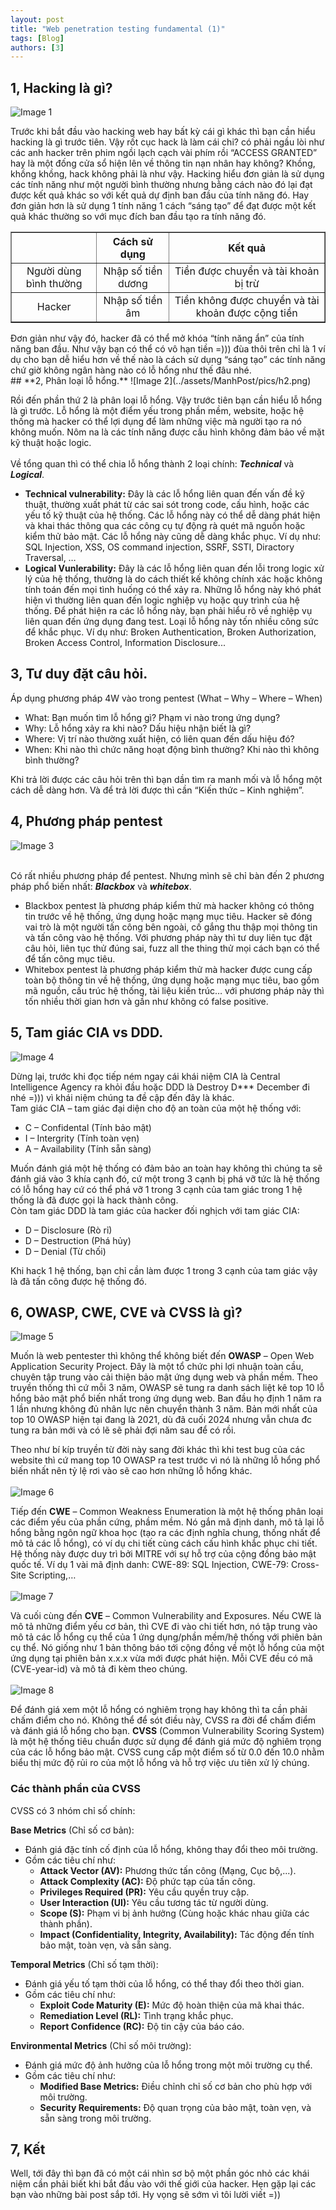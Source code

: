 ```yaml
---
layout: post
title: "Web penetration testing fundamental (1)"
tags: [Blog]
authors: [3]
---
```

## **1, Hacking là gì?** 
![Image 1](../assets/ManhPost/pics/h1.png) <br>

Trước khi bắt đầu vào hacking web hay bất kỳ cái gì khác thì bạn cần hiểu hacking là gì trước tiên. Vậy rốt cục hack là làm cái chi? có phải ngầu lòi như các anh hacker trên phim ngồi lạch cạch vài phím rồi “ACCESS GRANTED” hay là một đống cửa sổ hiện lên về thông tin nạn nhân hay không?  Khồng, khồng khồng, hack không phải là như vậy. 
Hacking hiểu đơn giản là sử dụng các tính năng như một người bình thường nhưng bằng cách nào đó lại đạt được kết quả khác so với kết quả dự định ban đầu của tính năng đó. Hay đơn giản hơn là sử dụng 1 tính năng 1 cách “sáng tạo” để đạt được một kết quả khác thường so với mục đích ban đầu tạo ra tính năng đó.<br> 
<table border="1" style="border-collapse: collapse; width: 100%; text-align: center;">
    <thead>
        <tr>
            <th></th>
            <th>Cách sử dụng</th>
            <th>Kết quả</th>
        </tr>
    </thead>
    <tbody>
        <tr>
            <td>Người dùng bình thường</td>
            <td>Nhập số tiền dương</td>
            <td>Tiền được chuyển và tài khoản bị trừ</td>
        </tr>
        <tr>
            <td>Hacker</td>
            <td>Nhập số tiền âm</td>
            <td>Tiền không được chuyển và tài khoản được cộng tiền</td>
        </tr>
    </tbody>
</table>
Đơn giản như vậy đó, hacker đã có thể mở khóa “tính năng ẩn” của tính năng ban đầu. Như vậy bạn có thể có vô hạn tiền =))) đùa thôi trên chỉ là 1 ví dụ cho bạn dễ hiểu hơn về thế nào là cách sử dụng “sáng tạo” các tính năng chứ giờ không ngân hàng nào có lỗ hổng như thế đâu nhé. <br>
## **2, Phân loại lỗ hổng.**
![Image 2](../assets/ManhPost/pics/h2.png) <br>

Rồi đến phần thứ 2 là phân loại lỗ hổng. Vậy trước tiên bạn cần hiểu lỗ hổng là gì trước. 
Lỗ hổng là một điểm yếu trong phần mềm, website, hoặc hệ thống mà hacker có thể lợi dụng để làm những việc mà người tạo ra nó không muốn. Nôm na là các tính năng được cấu hình không đảm bảo về mặt kỹ thuật hoặc logic. <br><br>
Về tổng quan thì có thể chia lỗ hổng thành 2 loại chính: ***Technical*** và ***Logical***. <br>
-	**Technical vulnerability:** Đây là các lỗ hổng liên quan đến vấn đề kỹ thuật, thường xuất phát từ các sai sót trong code, cấu hình, hoặc các yếu tố kỹ thuật của hệ thống. Các lỗ hổng này có thể dễ dàng phát hiện và khai thác thông qua các công cụ tự động rà quét mã nguồn hoặc kiểm thử bảo mật. Các lỗ hổng này cũng dễ dàng khắc phục.
Ví dụ như: SQL Injection, XSS, OS command injection, SSRF, SSTI, Diractory Traversal, …
-	**Logical Vunlerability:** Đây là các lỗ hổng liên quan đến lỗi trong logic xử lý của hệ thống, thường là do cách thiết kế không chính xác hoặc không tính toán đến mọi tình huống có thể xảy ra. Những lỗ hổng này khó phát hiện vì thường liên quan đến logic nghiệp vụ hoặc quy trình của hệ thống. Để phát hiện ra các lỗ hổng này, bạn phải hiểu rõ về nghiệp vụ liên quan đến ứng dụng đang test. Loại lỗ hổng này tốn nhiều công sức để khắc phục.
Ví dụ như: Broken Authentication, Broken Authorization, Broken Access Control, Information Disclosure...
## **3, Tư duy đặt câu hỏi.** 
Áp dụng phương pháp 4W vào trong pentest (What – Why – Where – When) <br>
-	What: Bạn muốn tìm lỗ hổng gì? Phạm vi nào trong ứng dụng? <br>
-	Why: Lỗ hổng xảy ra khi nào? Dấu hiệu nhận biết là gì? <br>
-	Where: Vị trí nào thường xuất hiện, có liên quan đến dấu hiệu đó? <br>
-	When: Khi nào thì chức năng hoạt động bình thường? Khi nào thì không bình thường? <br>

Khi trả lời được các câu hỏi trên thì bạn dần tìm ra manh mối và lỗ hổng một cách dễ dàng hơn. Và để trả lời được thì cần “Kiến thức – Kinh nghiệm”. 
## **4, Phương pháp pentest**
![Image 3](../assets/ManhPost/pics/h3.png) <br><br>

Có rất nhiều phương pháp để pentest. Nhưng mình sẽ chỉ bàn đến 2 phương pháp phổ biến nhất: ***Blackbox*** và ***whitebox***. <br>
-	Blackbox pentest là phương pháp kiểm thử mà hacker không có thông tin trước về hệ thống, ứng dụng hoặc mạng mục tiêu. Hacker sẽ đóng vai trò là một người tấn công bên ngoài, cố gắng thu thập mọi thông tin và tấn công vào hệ thống. Với phương pháp này thì tư duy liên tục đặt câu hỏi, liên tục thử đúng sai, fuzz all the thing thử mọi cách bạn có thể để tấn công mục tiêu. 
-	Whitebox pentest là phương pháp kiểm thử mà hacker được cung cấp toàn bộ thông tin về hệ thống, ứng dụng hoặc mạng mục tiêu, bao gồm mã nguồn, cấu trúc hệ thống, tài liệu kiến trúc… với phương pháp này thì tốn nhiều thời gian hơn và gần như không có false positive. 
## **5, Tam giác CIA vs DDD.**
![Image 4](../assets/ManhPost/pics/h4.png) <br>

Dừng lại, trước khi đọc tiếp ném ngay cái khái niệm CIA là Central Intelligence Agency ra khỏi đầu hoặc DDD là Destroy D*** December đi nhé =))) vì khái niệm chúng ta đề cập đến đây là khác. <br>
Tam giác CIA – tam giác đại diện cho độ an toàn của một hệ thống với: 
-	C – Confidental (Tính bảo mật)
-	I – Intergrity (Tính toàn vẹn) 
-	A – Availability (Tính sẵn sàng)

Muốn đánh giá một hệ thống có đảm bảo an toàn hay không thì chúng ta sẽ đánh giá vào 3 khía cạnh đó, cứ một trong 3 cạnh bị phá vỡ tức là hệ thống có lỗ hổng hay cứ có thể phá vỡ 1 trong 3 cạnh của tam giác trong 1 hệ thống là đã được gọi là hack thành công. <br>
Còn tam giác DDD là tam giác của hacker đối nghịch với tam giác CIA: 
-	D – Disclosure (Rò rỉ)
-	D – Destruction (Phá hủy)
-	D – Denial (Từ chối)

Khi hack 1 hệ thống, bạn chỉ cần làm được 1 trong 3 cạnh của tam giác vậy là đã tấn công được hệ thống đó. 
## **6, OWASP, CWE, CVE và CVSS là gì?**
![Image 5](../assets/ManhPost/pics/h5.jpg) <br>

Muốn là web pentester thì không thể không biết đến **OWASP** – Open Web Application Security Project. Đây là một tổ chức phi lợi nhuận toàn cầu, chuyên tập trung vào cải thiện bảo mật ứng dụng web và phần mềm. Theo truyền thống thì cứ mỗi 3 năm, OWASP sẽ tung ra danh sách liệt kê top 10 lỗ hổng bảo mật phổ biến nhất trong ứng dụng web. Ban đầu họ định 1 năm ra 1 lần nhưng không đủ nhân lực nên chuyển thành 3 năm. Bản mới nhất của top 10 OWASP hiện tại đang là 2021, dù đã cuối 2024 nhưng vẫn chưa đc tung ra bản mới và có lẽ sẽ phải đợi năm sau để có rồi. <br>

Theo như bí kíp truyền từ đời này sang đời khác thì khi test bug của các website thì cứ mang top 10 OWASP ra test trước vì nó là những lỗ hổng phổ biến nhất nên tỷ lệ rơi vào sẽ cao hơn những lỗ hổng khác. <br><br>
![Image 6](../assets/ManhPost/pics/h6.png) <br>

Tiếp đến **CWE** – Common Weakness Enumeration là một hệ thống phân loại các điểm yếu của phần cứng, phầm mềm. Nó gắn mã định danh, mô tả lại lỗ hổng bằng ngôn ngữ khoa học (tạo ra các định nghĩa chung, thống nhất để mô tả các lỗ hổng), có ví dụ chi tiết cùng cách cấu hình khắc phục chi tiết. Hệ thống này được duy trì bởi MITRE với sự hỗ trợ của cộng đồng bảo mật quốc tế. Ví dụ 1 vài mã định danh: CWE-89: SQL Injection, CWE-79: Cross-Site Scripting,… <br><br>
![Image 7](../assets/ManhPost/pics/h7.png) <br>

Và cuối cùng đến **CVE** – Common Vulnerability and Exposures. Nếu CWE là mô tả những điểm yếu cơ bản, thì CVE đi vào chi tiết hơn, nó tập trung vào mô tả các lỗ hổng cụ thể của 1 ứng dụng/phần mềm/hệ thống với phiên bản cụ thể. Nó giống như 1 bản thông báo tới cộng đồng về một lỗ hổng của một ứng dụng tại phiên bản x.x.x vừa mới được phát hiện. Mỗi CVE đều có mã (CVE-year-id) và mô tả đi kèm theo chúng.  <br><br>
![Image 8](../assets/ManhPost/pics/h8.png) <br>

Để đánh giá xem một lỗ hổng có nghiêm trọng hay không thì ta cần phải chấm điểm cho nó. Không thể để sót điều này, CVSS ra đời để chấm điểm và đánh giá lỗ hổng cho bạn. 
**CVSS** (Common Vulnerability Scoring System) là một hệ thống tiêu chuẩn được sử dụng để đánh giá mức độ nghiêm trọng của các lỗ hổng bảo mật. CVSS cung cấp một điểm số từ 0.0 đến 10.0 nhằm biểu thị mức độ rủi ro của một lỗ hổng và hỗ trợ việc ưu tiên xử lý chúng.<br>
### **Các thành phần của CVSS** 
CVSS có 3 nhóm chỉ số chính:<br>

**Base Metrics** (Chỉ số cơ bản):
-	Đánh giá đặc tính cố định của lỗ hổng, không thay đổi theo môi trường.
-	Gồm các tiêu chí như:
	-	**Attack Vector (AV):** Phương thức tấn công (Mạng, Cục bộ,...).
	-	**Attack Complexity (AC):** Độ phức tạp của tấn công.
	-	**Privileges Required (PR):** Yêu cầu quyền truy cập.
	-	**User Interaction (UI):** Yêu cầu tương tác từ người dùng.
	-	**Scope (S):** Phạm vi bị ảnh hưởng (Cùng hoặc khác nhau giữa các thành phần).
	-	**Impact (Confidentiality, Integrity, Availability):** Tác động đến tính bảo mật, toàn vẹn, và sẵn sàng.<br>

**Temporal Metrics** (Chỉ số tạm thời):
-	Đánh giá yếu tố tạm thời của lỗ hổng, có thể thay đổi theo thời gian.
-	Gồm các tiêu chí như:
	-	**Exploit Code Maturity (E):** Mức độ hoàn thiện của mã khai thác.
	-	**Remediation Level (RL):** Tình trạng khắc phục.
	-	**Report Confidence (RC):** Độ tin cậy của báo cáo.<br>

**Environmental Metrics** (Chỉ số môi trường):
-	Đánh giá mức độ ảnh hưởng của lỗ hổng trong một môi trường cụ thể.
-	Gồm các tiêu chí như:
	-	**Modified Base Metrics:** Điều chỉnh chỉ số cơ bản cho phù hợp với môi trường.
	-	**Security Requirements:** Độ quan trọng của bảo mật, toàn vẹn, và sẵn sàng trong môi trường.
## **7, Kết**
Well, tới đây thì bạn đã có một cái nhìn sơ bộ một phần góc nhỏ các khái niệm cần phải biết khi bắt đầu vào với thế giới của hacker. Hẹn gặp lại các bạn vào những bài post sắp tới. Hy vọng sẽ sớm vì tôi lười viết =)) 
